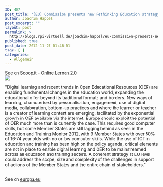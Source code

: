 ```yaml
---
ID: 407
post_title: '[EU] Commission presents new Rethinking Education strategy'
author: Joachim Happel
post_excerpt: ""
layout: post
permalink: >
  http://blogs.rpi-virtuell.de/joachim-happel/eu-commission-presents-new-rethinking-education-strategy/
published: true
post_date: 2012-11-27 01:46:01
tags: [ ]
categories:
  - Allgemein
---
```

See on <a href='http://www.scoop.it/t/online-lernen-2-0/p/3487787275/eu-commission-presents-new-rethinking-education-strategy'>Scoop.it</a> - <a href='http://www.scoop.it/t/online-lernen-2-0'>Online Lernen 2.0</a><br /><a href='http://www.scoop.it/t/online-lernen-2-0/p/3487787275/eu-commission-presents-new-rethinking-education-strategy'><img src='http://img.scoop.it/tP07XczQUg9mbbRrTQtFODl72eJkfbmt4t8yenImKBXEejxNn4ZJNZ2ss5Ku7Cxt' /></a><br /><p>"Digital learning and recent trends in Open Educational Resources&nbsp;(OER) are enabling fundamental changes in the education world, expanding the educational offer beyond its traditional formats and borders. New ways of learning, characterised by personalisation, engagement, use of digital media, collaboration, bottom-up practices and where the learner or teacher is a creator of learning content are emerging, facilitated by the exponential growth in OER available via the internet. Europe should exploit the potential of OER much more than is currently the case. This requires good computer skills, but some Member States are still lagging behind as seen in the Education and Training Monitor 2012, with 9 Member States with over 50% of 16-74 year olds with no or low computer skills. While the use of ICT in education and training has been high on the policy agenda, critical elements are not in place to enable digital learning and OER to be mainstreamed across all education and training sectors. A coherent strategy at EU level could address the scope, size and complexity of the challenges in support of actions of the Member States and the entire chain of stakeholders."</p><br />See on <a href='http://europa.eu/rapid/press-release_IP-12-1233_en.htm'>europa.eu</a>